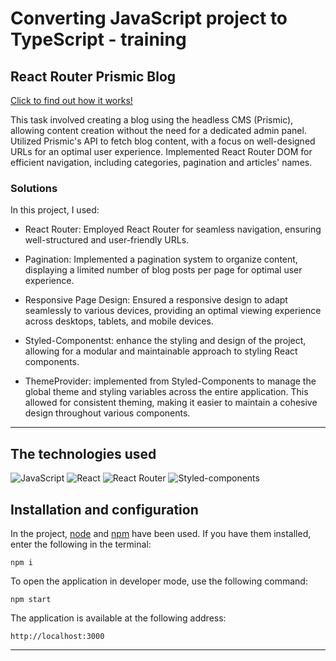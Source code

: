 # Converting JavaScript project to TypeScript - training


## React Router Prismic Blog

[Click to find out how it works!](https://my-priv-blog.netlify.app)

This task involved creating a blog using the headless CMS (Prismic), allowing content creation without the need for a dedicated admin panel. Utilized Prismic's API to fetch blog content, with a focus on well-designed URLs for an optimal user experience. 
Implemented React Router DOM for efficient navigation, including categories, pagination and articles' names. 

### Solutions

In this project, I used:

- React Router: Employed React Router for seamless navigation, ensuring well-structured and user-friendly URLs.

- Pagination: Implemented a pagination system to organize content, displaying a limited number of blog posts per page for optimal user experience.

- Responsive Page Design: Ensured a responsive design to adapt seamlessly to various devices, providing an optimal viewing experience across desktops, tablets, and mobile devices.

- Styled-Componentst: enhance the styling and design of the project, allowing for a modular and maintainable approach to styling React components. 

- ThemeProvider: implemented from Styled-Components to manage the global theme and styling variables across the entire application. This allowed for consistent theming, making it easier to maintain a cohesive design throughout various components.

---

## The technologies used

![JavaScript](https://img.shields.io/badge/JavaScript-323330?style=for-the-badge&logo=javascript&logoColor=F7DF1E)
![React](https://img.shields.io/badge/React-20232A?style=for-the-badge&logo=react&logoColor=61DAFB)
![React Router](https://img.shields.io/badge/React_Router-%23F7F7F7?style=for-the-badge&logo=reactrouter&logoColor=%23CA4245)
![Styled-components](https://img.shields.io/badge/styled_components-%23DB7093?style=for-the-badge&logo=styled-components&logoColor=white)


## Installation and configuration

In the project, [node](https://nodejs.org/en/) and [npm](https://www.npmjs.com/) have been used. If you have them installed, enter the following in the terminal:

````
npm i
````

To open the application in developer mode, use the following command:

````
npm start
````


The application is available at the following address: 

````
http://localhost:3000
`````

---
